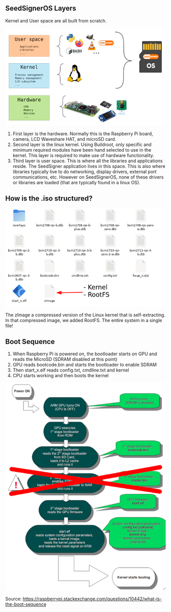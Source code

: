 ## SeedSignerOS Layers

Kernel and User space are all built from scratch.

![Image Showing SeedSignerOS Layers](docs/img/ssos_layers.png?raw=true "SeedSignerOS Layers")

1. First layer is the hardware. Normally this is the Raspberry Pi board, camera, LCD Waveshare HAT, and microSD card.
2. Second layer is the linux kernel. Using Buildroot, only specific and minimum required modules have been hand selected to use in the kernel. This layer is required to make use of hardware functionality.
3. Third layer is user space. This is where all the libraries and applications reside. The SeedSigner application lives in this space. This is also where libraries typically live to do networking, display drivers, external port communications, etc. However on SeedSignerOS, none of these drivers or libraries are loaded (that are typically found in a linux OS).

## How is the .iso structured?

![SeedSignerOS microSD File Structure](docs/img/ssos_sd_files.png?raw=true "SeedSignerOS microSD File Structure")

The zImage a compressed version of the Linux kernel that is self-extracting. In that compressed image, we added RootFS. The entire system in a single file!

## Boot Sequence

1. When Raspberry Pi is powered on, the bootloader starts on GPU and reads the MicroSD (SDRAM disabled at this point)
2. GPU reads bootcode.bin and starts the bootloader to enable SDRAM
3. Then start_x.elf reads config.txt, cmdline.txt and kernel
4. CPU starts working and then boots the kernel

![Boot Sequence](docs/img/ssos_boot_seq.png?raw=true "Boot Sequence")

Source: https://raspberrypi.stackexchange.com/questions/10442/what-is-the-boot-sequence
